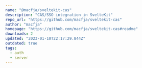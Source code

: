 ```yaml
---
name: "@macfja/sveltekit-cas"
description: "CAS/SSO integration in SvelteKit"
repo_url: "https://github.com/macfja/sveltekit-cas"
author: "macfja"
homepage: "https://github.com/macfja/sveltekit-cas#readme"
downloads: 2
updated: "2023-01-10T22:17:29.844Z"
outdated: true
tags: 
  - auth
  - server
---
```

